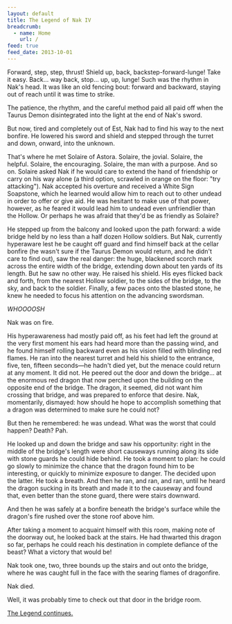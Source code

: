 ```yaml
---
layout: default
title: The Legend of Nak IV
breadcrumb:
  - name: Home
    url: /
feed: true
feed_date: 2013-10-01
---
```

Forward, step, step, thrust!  Shield up, back, backstep-forward-lunge!  Take it easy.  Back... way back, stop... up, up, lunge!  Such was the rhythm in Nak's head.  It was like an old fencing bout: forward and backward, staying out of reach until it was time to strike.

The patience, the rhythm, and the careful method paid all paid off when the Taurus Demon disintegrated into the light at the end of Nak's sword.

But now, tired and completely out of Est, Nak had to find his way to the next bonfire.  He lowered his sword and shield and stepped through the turret and down, onward, into the unknown.

That's where he met Solaire of Astora.  Solaire, the jovial.  Solaire, the helpful.  Solaire, the encouraging.  Solaire, the man with a purpose.  And so on.  Solaire asked Nak if he would care to extend the hand of friendship or carry on his way alone (a third option, scrawled in orange on the floor: "try attacking").  Nak accepted his overture and received a White Sign Soapstone, which he learned would allow him to reach out to other undead in order to offer or give aid.  He was hesitant to make use of that power, however, as he feared it would lead him to undead even unfriendlier than the Hollow.  Or perhaps he was afraid that they'd be as friendly as Solaire?

He stepped up from the balcony and looked upon the path forward: a wide bridge held by no less than a half dozen Hollow soldiers.  But Nak, currently hyperaware lest he be caught off guard and find himself back at the cellar bonfire (he wasn't sure if the Taurus Demon would return, and he didn't care to find out), saw the real danger: the huge, blackened scorch mark across the entire width of the bridge, extending down about ten yards of its length.  But he saw no other way.  He raised his shield.  His eyes flicked back and forth, from the nearest Hollow soldier, to the sides of the bridge, to the sky, and back to the soldier.  Finally, a few paces onto the blasted stone, he knew he needed to focus his attention on the advancing swordsman.

*WHOOOOSH*

Nak was on fire.

His hyperawareness had mostly paid off, as his feet had left the ground at the very first moment his ears had heard more than the passing wind, and he found himself rolling backward even as his vision filled with blinding red flames.  He ran into the nearest turret and held his shield to the entrance, five, ten, fifteen seconds—he hadn't died yet, but the menace could return at any moment.  It did not.  He peered out the door and down the bridge... at the enormous red dragon that now perched upon the building on the opposite end of the bridge.  The dragon, it seemed, did not want him crossing that bridge, and was prepared to enforce that desire.  Nak, momentarily, dismayed: how should he hope to accomplish something that a dragon was determined to make sure he could not?

But then he remembered: he was undead.  What was the worst that could happen?  Death?  Pah.

He looked up and down the bridge and saw his opportunity: right in the middle of the bridge's length were short causeways running along its side with stone guards he could hide behind.  He took a moment to plan: he could go slowly to minimize the chance that the dragon found him to be interesting, or quickly to minimize exposure to danger.  The decided upon the latter.  He took a breath.  And then he ran, and ran, and ran, until he heard the dragon sucking in its breath and made it to the causeway and found that, even better than the stone guard, there were stairs downward.

And then he was safely at a bonfire beneath the bridge's surface while the dragon's fire rushed over the stone roof above him.

After taking a moment to acquaint himself with this room, making note of the doorway out, he looked back at the stairs.  He had thwarted this dragon so far, perhaps he could reach his destination in complete defiance of the beast?  What a victory that would be!

Nak took one, two, three bounds up the stairs and out onto the bridge, where he was caught full in the face with the searing flames of dragonfire.

Nak died.

Well, it was probably time to check out that door in the bridge room.

[The Legend continues.](nak-5.html)
